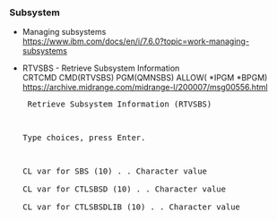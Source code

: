 ### Subsystem
+ Managing subsystems\
  https://www.ibm.com/docs/en/i/7.6.0?topic=work-managing-subsystems
+ RTVSBS - Retrieve Subsystem Information\
  CRTCMD CMD(RTVSBS) PGM(QMNSBS) ALLOW( *IPGM *BPGM)\
  https://archive.midrange.com/midrange-l/200007/msg00556.html  <pre>
                         Retrieve Subsystem Information (RTVSBS)                    
                                                                                  
   Type choices, press Enter.                                                     
                                                                                  
   CL var for SBS         (10)  . .                 Character value               
   CL var for CTLSBSD     (10)  . .                 Character value               
   CL var for CTLSBSDLIB   (10) . .                 Character value               </pre>
